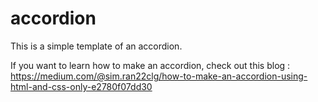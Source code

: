 # accordion
This is a simple template of an accordion.

If you want to learn how to make an accordion, check out this blog : 
https://medium.com/@sim.ran22clg/how-to-make-an-accordion-using-html-and-css-only-e2780f07dd30
